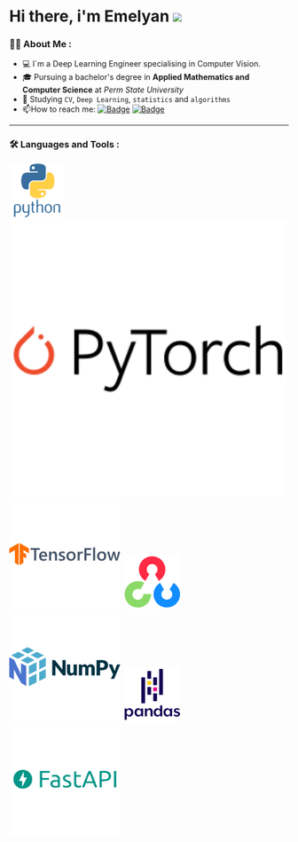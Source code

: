  <h1>
Hi there, i'm Emelyan
  <img src="https://media.giphy.com/media/hvRJCLFzcasrR4ia7z/giphy.gif" width="30px"></img>
</h1>

### :man_technologist: About Me :
- 💻 I`m a Deep Learning Engineer specialising in Computer Vision.
- 🎓 Pursuing a bachelor's degree in **Applied Mathematics and Computer Science** at *Perm State University*
- 🌱 Studying `CV`, `Deep Learning`, `statistics` and `algorithms`
- :mailbox:How to reach me: [![Badge](https://img.shields.io/badge/Telegram-blue)]((https://t.me/pomelk1n)) [![Badge](https://img.shields.io/badge/Mail-red
)](mailto:emelya.kara@yandex.ru)

---

### :hammer_and_wrench: Languages and Tools :
<div>
 <img src="https://github.com/devicons/devicon/blob/master/icons/python/python-original-wordmark.svg" title="Python" width="100" height="100"/>&nbsp;
 <img src="https://github.com/devicons/devicon/blob/master/icons/pytorch/pytorch-original-wordmark.svg" title="Pytorch" width="500" height="500"/>&nbsp;
 <img src="https://github.com/devicons/devicon/blob/master/icons/tensorflow/tensorflow-original-wordmark.svg" title="TensorFlow" width="200" height="200"/>&nbsp;
 <img src="https://github.com/devicons/devicon/blob/master/icons/opencv/opencv-original.svg" title="OpenCV" width="100" height="100"/>&nbsp;
 <img src="https://github.com/devicons/devicon/blob/master/icons/numpy/numpy-original-wordmark.svg" title="NumPy" width="200" height="200"/>&nbsp;
 <img src="https://github.com/devicons/devicon/blob/master/icons/pandas/pandas-original-wordmark.svg" title="Pandas" width="100" height="100"/>&nbsp;
 <img src="https://github.com/devicons/devicon/blob/master/icons/fastapi/fastapi-original-wordmark.svg" title="FastAPI" width="200" height="200"/>&nbsp;
</div>
<!--
**Pomelkin/Pomelkin** is a ✨ _special_ ✨ repository because its `README.md` (this file) appears on your GitHub profile.

